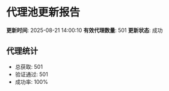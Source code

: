 # 代理池更新报告

**更新时间**: 2025-08-21 14:00:10
**有效代理数量**: 501
**更新状态**:  成功

## 代理统计
- 总获取: 501
- 验证通过: 501
- 成功率: 100%
